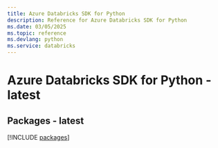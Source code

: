 ```yaml
---
title: Azure Databricks SDK for Python
description: Reference for Azure Databricks SDK for Python
ms.date: 03/05/2025
ms.topic: reference
ms.devlang: python
ms.service: databricks
---
```

# Azure Databricks SDK for Python - latest
## Packages - latest
[!INCLUDE [packages](databricks-index.md)]